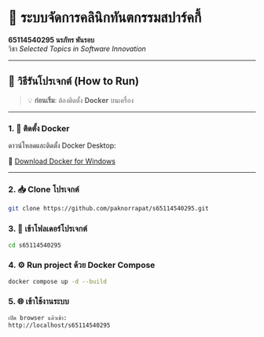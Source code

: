 # 🦷 ระบบจัดการคลินิกทันตกรรมสปาร์คกี้

**65114540295 นรภัทร พันรอบ**  
วิชา *Selected Topics in Software Innovation*

---

## 🚀 วิธีรันโปรเจกต์ (How to Run)

> 💡 **ก่อนเริ่ม**: ต้องติดตั้ง **Docker** บนเครื่อง

---

### 1. 🐳 ติดตั้ง Docker

ดาวน์โหลดและติดตั้ง Docker Desktop:

🔗 [Download Docker for Windows](https://docs.docker.com/desktop/setup/install/windows-install/)

---

### 2. 📥 Clone โปรเจกต์
```bash
git clone https://github.com/paknorrapat/s65114540295.git
```
### 3. 📁 เข้าโฟลเดอร์โปรเจกต์
```bash
cd s65114540295
```
### 4. ⚙️ Run project ด้วย Docker Compose
```bash
docker compose up -d --build  
```
### 5. 🌐 เข้าใช้งานระบบ
```bash
เปิด browser แล้วเข้า:
http://localhost/s65114540295
```
